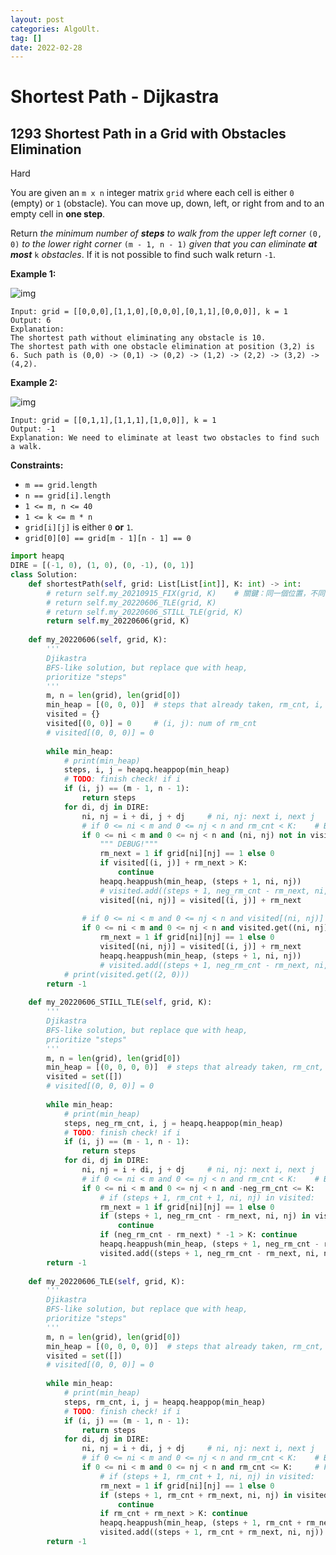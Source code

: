 ```yaml
---
layout: post
categories: AlgoUlt.
tag: [] 
date: 2022-02-28
---
```








# Shortest Path - Dijkastra



## 1293 Shortest Path in a Grid with Obstacles Elimination

Hard

You are given an `m x n` integer matrix `grid` where each cell is either `0` (empty) or `1` (obstacle). You can move up, down, left, or right from and to an empty cell in **one step**.

Return *the minimum number of **steps** to walk from the upper left corner* `(0, 0)` *to the lower right corner* `(m - 1, n - 1)` *given that you can eliminate **at most*** `k` *obstacles*. If it is not possible to find such walk return `-1`.

 

**Example 1:**

![img](https://tva1.sinaimg.cn/large/e6c9d24egy1h2zr9nc3fzj206s0b9q2z.jpg)

```
Input: grid = [[0,0,0],[1,1,0],[0,0,0],[0,1,1],[0,0,0]], k = 1
Output: 6
Explanation: 
The shortest path without eliminating any obstacle is 10.
The shortest path with one obstacle elimination at position (3,2) is 6. Such path is (0,0) -> (0,1) -> (0,2) -> (1,2) -> (2,2) -> (3,2) -> (4,2).
```

**Example 2:**

![img](https://tva1.sinaimg.cn/large/e6c9d24egy1h2zr9noia0j206s06tglo.jpg)

```
Input: grid = [[0,1,1],[1,1,1],[1,0,0]], k = 1
Output: -1
Explanation: We need to eliminate at least two obstacles to find such a walk.
```

 

**Constraints:**

- `m == grid.length`
- `n == grid[i].length`
- `1 <= m, n <= 40`
- `1 <= k <= m * n`
- `grid[i][j]` is either `0` **or** `1`.
- `grid[0][0] == grid[m - 1][n - 1] == 0`

```python
import heapq
DIRE = [(-1, 0), (1, 0), (0, -1), (0, 1)]
class Solution:
    def shortestPath(self, grid: List[List[int]], K: int) -> int:
        # return self.my_20210915_FIX(grid, K)    # 關鍵：同一個位置，不同次的消次數，就該算未見過！！
        # return self.my_20220606_TLE(grid, K)
        # return self.my_20220606_STILL_TLE(grid, K)
        return self.my_20220606(grid, K)
    
    def my_20220606(self, grid, K):
        '''
        Djikastra
        BFS-like solution, but replace que with heap, 
        prioritize "steps"
        '''
        m, n = len(grid), len(grid[0])
        min_heap = [(0, 0, 0)]  # steps that already taken, rm_cnt, i, j
        visited = {}
        visited[(0, 0)] = 0     # (i, j): num of rm_cnt
        # visited[(0, 0, 0)] = 0  
        
        while min_heap:
            # print(min_heap)
            steps, i, j = heapq.heappop(min_heap)
            # TODO: finish check! if i
            if (i, j) == (m - 1, n - 1):
                return steps
            for di, dj in DIRE:
                ni, nj = i + di, j + dj     # ni, nj: next i, next j
                # if 0 <= ni < m and 0 <= nj < n and rm_cnt < K:    # BUGGG
                if 0 <= ni < m and 0 <= nj < n and (ni, nj) not in visited:
                    """ DEBUG!"""
                    rm_next = 1 if grid[ni][nj] == 1 else 0
                    if visited[(i, j)] + rm_next > K:
                        continue
                    heapq.heappush(min_heap, (steps + 1, ni, nj))
                    # visited.add((steps + 1, neg_rm_cnt - rm_next, ni, nj))
                    visited[(ni, nj)] = visited[(i, j)] + rm_next
                    
                # if 0 <= ni < m and 0 <= nj < n and visited[(ni, nj)] > visited[(i, j)] + grid[ni][nj]:
                if 0 <= ni < m and 0 <= nj < n and visited.get((ni, nj), 0) > visited[(i, j)] + grid[ni][nj]:
                    rm_next = 1 if grid[ni][nj] == 1 else 0
                    visited[(ni, nj)] = visited[(i, j)] + rm_next
                    heapq.heappush(min_heap, (steps + 1, ni, nj))
                    # visited.add((steps + 1, neg_rm_cnt - rm_next, ni, nj))
            # print(visited.get((2, 0)))
        return -1
    
    def my_20220606_STILL_TLE(self, grid, K):
        '''
        Djikastra
        BFS-like solution, but replace que with heap, 
        prioritize "steps"
        '''
        m, n = len(grid), len(grid[0])
        min_heap = [(0, 0, 0, 0)]  # steps that already taken, rm_cnt, i, j
        visited = set([])
        # visited[(0, 0, 0)] = 0  
        
        while min_heap:
            # print(min_heap)
            steps, neg_rm_cnt, i, j = heapq.heappop(min_heap)
            # TODO: finish check! if i
            if (i, j) == (m - 1, n - 1):
                return steps
            for di, dj in DIRE:
                ni, nj = i + di, j + dj     # ni, nj: next i, next j
                # if 0 <= ni < m and 0 <= nj < n and rm_cnt < K:    # BUGGG
                if 0 <= ni < m and 0 <= nj < n and -neg_rm_cnt <= K:     # FIX
                    # if (steps + 1, rm_cnt + 1, ni, nj) in visited:    # BUG
                    rm_next = 1 if grid[ni][nj] == 1 else 0
                    if (steps + 1, neg_rm_cnt - rm_next, ni, nj) in visited:
                        continue
                    if (neg_rm_cnt - rm_next) * -1 > K: continue
                    heapq.heappush(min_heap, (steps + 1, neg_rm_cnt - rm_next, ni, nj))
                    visited.add((steps + 1, neg_rm_cnt - rm_next, ni, nj))
        return -1    
    
    def my_20220606_TLE(self, grid, K):
        '''
        Djikastra
        BFS-like solution, but replace que with heap, 
        prioritize "steps"
        '''
        m, n = len(grid), len(grid[0])
        min_heap = [(0, 0, 0, 0)]  # steps that already taken, rm_cnt, i, j
        visited = set([])
        # visited[(0, 0, 0)] = 0  
        
        while min_heap:
            # print(min_heap)
            steps, rm_cnt, i, j = heapq.heappop(min_heap)
            # TODO: finish check! if i
            if (i, j) == (m - 1, n - 1):
                return steps
            for di, dj in DIRE:
                ni, nj = i + di, j + dj     # ni, nj: next i, next j
                # if 0 <= ni < m and 0 <= nj < n and rm_cnt < K:    # BUGGG
                if 0 <= ni < m and 0 <= nj < n and rm_cnt <= K:     # FIX
                    # if (steps + 1, rm_cnt + 1, ni, nj) in visited:    # BUG
                    rm_next = 1 if grid[ni][nj] == 1 else 0
                    if (steps + 1, rm_cnt + rm_next, ni, nj) in visited:
                        continue
                    if rm_cnt + rm_next > K: continue
                    heapq.heappush(min_heap, (steps + 1, rm_cnt + rm_next, ni, nj))
                    visited.add((steps + 1, rm_cnt + rm_next, ni, nj))
        return -1
                    
```
